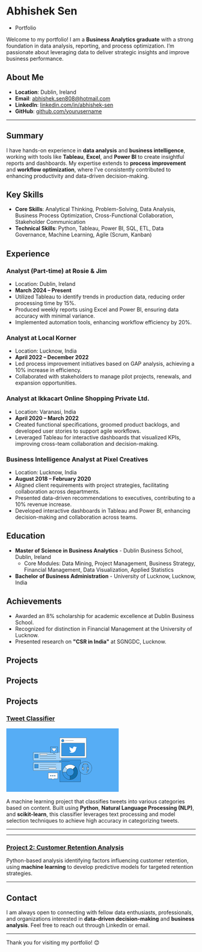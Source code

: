 # Abhishek Sen 
- Portfolio

Welcome to my portfolio! I am a **Business Analytics graduate** with a strong foundation in data analysis, reporting, and process optimization. I’m passionate about leveraging data to deliver strategic insights and improve business performance.

## About Me

- **Location**: Dublin, Ireland
- **Email**: [abhishek.sen808@hotmail.com](mailto:abhishek.sen808@hotmail.com)
- **LinkedIn**: [linkedin.com/in/abhishek-sen](https://www.linkedin.com/in/abhishek.sen808)
- **GitHub**: [github.com/yourusername](https://github.com/whysomebody1)


---

## Summary

I have hands-on experience in **data analysis** and **business intelligence**, working with tools like **Tableau**, **Excel**, and **Power BI** to create insightful reports and dashboards. My expertise extends to **process improvement** and **workflow optimization**, where I’ve consistently contributed to enhancing productivity and data-driven decision-making.

## Key Skills

- **Core Skills**: Analytical Thinking, Problem-Solving, Data Analysis, Business Process Optimization, Cross-Functional Collaboration, Stakeholder Communication
- **Technical Skills**: Python, Tableau, Power BI, SQL, ETL, Data Governance, Machine Learning, Agile (Scrum, Kanban)

## Experience

### Analyst (Part-time) at Rosie & Jim
- Location: Dublin, Ireland
- **March 2024 – Present**
- Utilized Tableau to identify trends in production data, reducing order processing time by 15%.
- Produced weekly reports using Excel and Power BI, ensuring data accuracy with minimal variance.
- Implemented automation tools, enhancing workflow efficiency by 20%.

### Analyst at Local Korner
- Location: Lucknow, India
- **April 2022 – December 2022**
- Led process improvement initiatives based on GAP analysis, achieving a 10% increase in efficiency.
- Collaborated with stakeholders to manage pilot projects, renewals, and expansion opportunities.

### Analyst at Ikkacart Online Shopping Private Ltd.
- Location: Varanasi, India
- **April 2020 – March 2022**
- Created functional specifications, groomed product backlogs, and developed user stories to support agile workflows.
- Leveraged Tableau for interactive dashboards that visualized KPIs, improving cross-team collaboration and decision-making.

### Business Intelligence Analyst at Pixel Creatives
- Location: Lucknow, India
- **August 2018 – February 2020**
- Aligned client requirements with project strategies, facilitating collaboration across departments.
- Presented data-driven recommendations to executives, contributing to a 10% revenue increase.
- Developed interactive dashboards in Tableau and Power BI, enhancing decision-making and collaboration across teams.

## Education

- **Master of Science in Business Analytics** - Dublin Business School, Dublin, Ireland
  - Core Modules: Data Mining, Project Management, Business Strategy, Financial Management, Data Visualization, Applied Statistics
- **Bachelor of Business Administration** - University of Lucknow, Lucknow, India

## Achievements

- Awarded an 8% scholarship for academic excellence at Dublin Business School.
- Recognized for distinction in Financial Management at the University of Lucknow.
- Presented research on **"CSR in India"** at SGNGDC, Lucknow.

## Projects

## Projects

## Projects

### [Tweet Classifier](https://github.com/whysomebody1/Abhishek_sen.github.io/tree/main/Tweet%20Classifier)
[![Tweet Classifier](https://github.com/whysomebody1/Abhishek_sen.github.io/blob/main/Tweet%20Classifier/images.png?raw=true)](https://github.com/whysomebody1/Abhishek_sen.github.io/tree/main/Tweet%20Classifier)

A machine learning project that classifies tweets into various categories based on content. Built using **Python**, **Natural Language Processing (NLP)**, and **scikit-learn**, this classifier leverages text processing and model selection techniques to achieve high accuracy in categorizing tweets.

---


---

### [Project 2: Customer Retention Analysis](https://github.com/yourusername/customer-retention-analysis)
Python-based analysis identifying factors influencing customer retention, using **machine learning** to develop predictive models for targeted retention strategies.

---

## Contact

I am always open to connecting with fellow data enthusiasts, professionals, and organizations interested in **data-driven decision-making** and **business analysis**. Feel free to reach out through LinkedIn or email.

---

Thank you for visiting my portfolio! 😊
